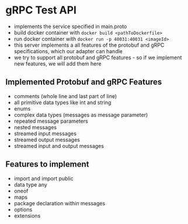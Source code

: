 # gRPC Test API

* implements the service specified in main.proto
* build docker container with ```docker build <pathToDockerfile>```
* run docker container with ```docker run -p 40031:40031 <imageId>```
* this server implements a all features of the protobuf and gRPC specifications, which our adapter can handle
* we try to support all protobuf and gRPC features - so if we implement new features, we will add them here

## Implemented Protobuf and gRPC Features
* comments (whole line and last part of line)
* all primitive data types like int and string
* enums
* complex data types (messages as message parameter)
* repeated message parameters
* nested messages
* streamed input messages
* streamed output messages
* streamed input and output messages

## Features to implement
* import and import public
* data type any
* oneof
* maps
* package declaration within messages
* options
* extensions
